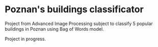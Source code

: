 # Poznan's buildings classificator

Project from Advanced Image Processing subject to classify 5 popular buildings in Poznan using Bag of Words model.

Project in progress.